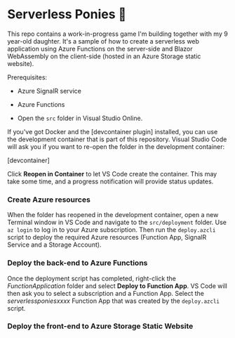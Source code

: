 # Serverless Ponies 🐴

This repo contains a work-in-progress game I'm building together with my 9 year-old daughter. It's a sample of how to create a serverless web application using Azure Functions on the server-side and Blazor WebAssembly on the client-side (hosted in an Azure Storage static website).

Prerequisites:
- Azure SignalR service
- Azure Functions 




- Open the `src` folder in Visual Studio Online.

If you've got Docker and the [devcontainer plugin] installed, you can use the development container that is part of this repository. Visual Studio Code will ask you if you want to re-open the folder in the development container:

[devcontainer]

Click **Reopen in Container** to let VS Code create the container. This may take some time, and a progress notification will provide status updates.

### Create Azure resources

When the folder has reopened in the development container, open a new Terminal window in VS Code and navigate to the `src/deployment` folder. Use `az login` to log in to your Azure subscription. Then run the `deploy.azcli` script to deploy the required Azure resources (Function App, SignalR Service and a Storage Account).

### Deploy the back-end to Azure Functions

Once the deployment script has completed, right-click the *FunctionApplication* folder and select **Deploy to Function App**. VS Code will then ask you to select a subscription and a Function App. Select the *serverlessponiesxxxx* Function App that was created by the `deploy.azcli` script.

### Deploy the front-end to Azure Storage Static Website

